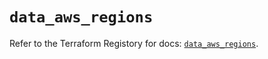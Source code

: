# `data_aws_regions`

Refer to the Terraform Registory for docs: [`data_aws_regions`](https://www.terraform.io/docs/providers/aws/d/regions).
